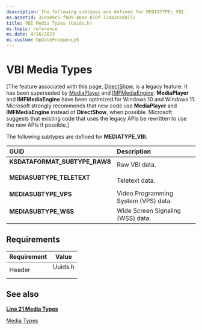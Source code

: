 ```yaml
---
description: The following subtypes are defined for MEDIATYPE\_VBI.
ms.assetid: 31ea89c5-fb09-48ae-878f-724a2cbd4772
title: VBI Media Types (Uuids.h)
ms.topic: reference
ms.date: 4/26/2023
ms.custom: UpdateFrequency5
---
```


# VBI Media Types

\[The feature associated with this page, [DirectShow](/windows/win32/directshow/directshow), is a legacy feature. It has been superseded by [MediaPlayer](/uwp/api/Windows.Media.Playback.MediaPlayer) and [IMFMediaEngine](/windows/win32/api/mfmediaengine/nn-mfmediaengine-imfmediaengine). **MediaPlayer** and **IMFMediaEngine** have been optimized for Windows 10 and Windows 11. Microsoft strongly recommends that new code use **MediaPlayer** and **IMFMediaEngine** instead of **DirectShow**, when possible. Microsoft suggests that existing code that uses the legacy APIs be rewritten to use the new APIs if possible.\]

The following subtypes are defined for **MEDIATYPE\_VBI**.



| GUID                                                                                                                                                                                               | Description                                     |
|:---------------------------------------------------------------------------------------------------------------------------------------------------------------------------------------------------|:------------------------------------------------|
| <span id="KSDATAFORMAT_SUBTYPE_RAW8"></span><span id="ksdataformat_subtype_raw8"></span><dl> <dt>**KSDATAFORMAT\_SUBTYPE\_RAW8**</dt> </dl> | Raw VBI data.<br/>                        |
| <span id="MEDIASUBTYPE_TELETEXT"></span><span id="mediasubtype_teletext"></span><dl> <dt>**MEDIASUBTYPE\_TELETEXT**</dt> </dl>              | Teletext data.<br/>                       |
| <span id="MEDIASUBTYPE_VPS"></span><span id="mediasubtype_vps"></span><dl> <dt>**MEDIASUBTYPE\_VPS**</dt> </dl>                             | Video Programming System (VPS) data.<br/> |
| <span id="MEDIASUBTYPE_WSS"></span><span id="mediasubtype_wss"></span><dl> <dt>**MEDIASUBTYPE\_WSS**</dt> </dl>                             | Wide Screen Signaling (WSS) data.<br/>    |



## Requirements



| Requirement | Value |
|-------------------|------------------------------------------------------------------------------------|
| Header<br/> | <dl> <dt>Uuids.h</dt> </dl> |



## See also

<dl> <dt>

[**Line 21 Media Types**](line-21-media-types.md)
</dt> <dt>

[Media Types](media-types.md)
</dt> </dl>

 

 




